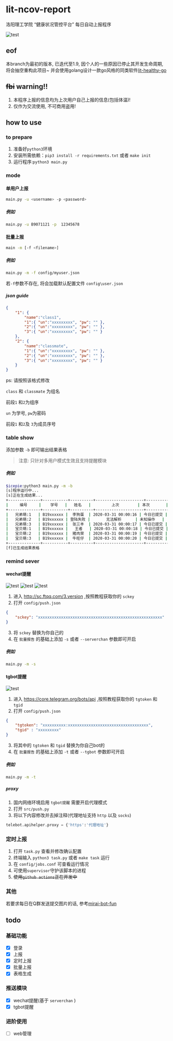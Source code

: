 # lit-ncov-report
洛阳理工学院 “健康状况管控平台” 每日自动上报程序

![test](https://raw.githubusercontent.com/icepie/lit-ncov-report/master/docs/run.png) 

## eof
本branch为最初的版本, 已迭代至1.9, 因个人的一些原因已停止其开发生命周期, 将会抽空重构此项目~
并会使用golang设计一款go风格的同类软件[lit-healthy-go](https://github.com/icepie/lit-healthy-go)

## ~~fbi~~ warning!!
1. 本程序上报的信息均为上次用户自己上报的信息(包括体温)!
2. 仅作为交流使用, 不可商用盗用!

## how to use
### to prepare
1. 准备好`python3`环境
2. 安装所需依赖：`pip3 install -r requirements.txt` 或者 `make init`
3. 运行程序:`python3 main.py`
### mode
#### 单用户上报
```bash
main.py -u <username> -p <password> 
```
##### 例如
```bash
main.py -u B9071121 -p  12345678
```
#### 批量上报
```bash
main -m [-f <filename>]
```
##### 例如
```bash
main.py -m -f config/myuser.json
```
若`-f`参数不存在, 将会加载默认配置文件 `config\user.json`

##### json guide
```json
{
    "1": {
        "name":"class1",
        "1":{ "un":"xxxxxxxxx", "pw": "" },
        "2":{ "un":"xxxxxxxxx", "pw": "" },
        "3":{ "un":"xxxxxxxxx", "pw": "" }
    },
    "2": {
        "name":"classmate",
        "1":{ "un":"xxxxxxxxx", "pw": "" },
        "2":{ "un":"xxxxxxxxx", "pw": "" },
        "3":{ "un":"xxxxxxxxx", "pw": "" }
    }
}
```
ps:
请按照该格式修改

`class` 和 `classmate` 为组名

前段`1` 和`2`为组序

`un`  为学号, `pw`为密码

前段`1` 和`2`及 `3`为成员序号
### table show
添加参数 `-b` 即可输出结果表格
> 注意: 只针对多用户模式生效且支持提醒模块
##### 例如
```bash
$icepie:python3 main.py -m -b
[s]程序运行中...
[s]正在生成结果...
+--------------+-----------+----------+---------------------+------------+
|     编号     |    学号   |   姓名   |         上次        | 本次       |
+--------------+-----------+----------+---------------------+------------+
|   兄弟萌:1   | B19xxxxxx |  李狗蛋  | 2020-03-31 00:00:16 | 今日已提交 |
|   兄弟萌:2   | B19xxxxxx | 登陆失败 |       无法解析      | 未知操作   |
|   兄弟萌:3   | B19xxxxxx |  张三丰  | 2020-03-31 00:00:17 | 今日已提交 |
|   宝贝萌:1   | B19xxxxxx |   王者   | 2020-03-31 00:00:18 | 今日已提交 |
|   宝贝萌:2   | B19xxxxxx |  猪肉荣  | 2020-03-31 00:00:19 | 今日已提交 |
|   宝贝萌:3   | B19xxxxxx |  牛旺仔  | 2020-03-31 00:00:20 | 今日已提交 |
+--------------+-----------+----------+---------------------+------------+
[f]已生成结果表格
```

### remind sever
#### wechat提醒

![test](https://raw.githubusercontent.com/icepie/lit-ncov-report/master/docs/sc1.png) 
![test](https://raw.githubusercontent.com/icepie/lit-ncov-report/master/docs/sc2.png)
![test](https://raw.githubusercontent.com/icepie/lit-ncov-report/master/docs/sc3.png)

1. 进入 http://sc.ftqq.com/3.version ,按照教程获取你的 `sckey`
2. 打开 `config/push.json`

```json
{
    "sckey": "xxxxxxxxxxxxxxxxxxxxxxxxxxxxxxxxxxxxxxxxxxxxxxxxxxxxxx"
}
```

3. 将 `sckey` 替换为你自己的
4. 在 `批量报告` 的基础上添加 `-s` 或者 `--serverchan` 参数即可开启
##### 例如
```bash
main.py -m -s
```

#### tgbot提醒

![test](https://raw.githubusercontent.com/icepie/lit-ncov-report/master/docs/tg.png)

1. 进入 https://core.telegram.org/bots/api ,按照教程获取你的 `tgtoken` 和 `tgid`
2. 打开 `config/push.json`

```json
{
    "tgtoken": "xxxxxxxxxx:xxxxxxxxxxxxxxxxxxxxxxxxxxxxxxxxxxx",
    "tgid" : "xxxxxxxxx"
}
```

3. 将其中的 `tgtoken` 和 `tgid` 替换为你自己bot的
4. 在 `批量报告` 的基础上添加 `-t` 或者 `--tgbot` 参数即可开启

##### 例如
```bash
main.py -m -t
```
##### proxy
1. 国内网络环境启用 `tgbot提醒` 需要开启代理模式
2. 打开 `src/push.py`
3. 将以下内容修改并去掉注释(代理地址支持 `http` 以及 `socks`)
```python
telebot.apihelper.proxy = {'https':'代理地址'}
```

### 定时上报
1. 打开 `task.py` 查看并修改确认配置
2. 终端输入 `python3 task.py` 或者 `make task` 运行
3. 在 `config/jobs.conf` 可查看运行情况
4. 可使用`supervisor`守护该脚本的进程
5. ~~使用`github actions`正在开发中~~

### 其他
若要求每日在Q群发送提交图片的话, 参考[mirai-bot-fun](https://github.com/icepie/mirai-bot-fun)

## todo
### 基础功能
- [x] 登录
- [x] 上报
- [x] 定时上报
- [x] 批量上报
- [x] 表格生成
### 推送模块
- [x] wechat提醒(基于 `serverchan` )
- [x] tgbot提醒
### 进阶使用
- [ ] web管理
